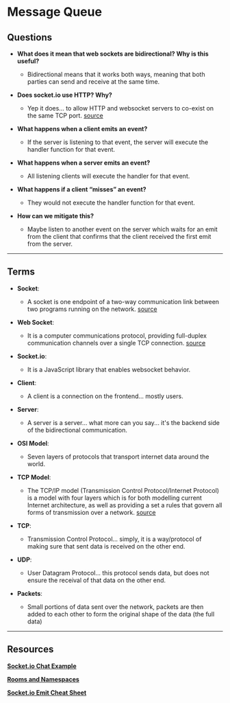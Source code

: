 # Message Queue

## Questions

- **What does it mean that web sockets are bidirectional? Why is this useful?**
  - Bidirectional means that it works both ways, meaning that both parties can send and receive at the same time.

- **Does socket.io use HTTP? Why?**
  - Yep it does... to allow HTTP and websocket servers to co-exist on the same TCP port. [source](https://stackoverflow.com/questions/37836130/socket-io-why-does-it-need-an-http-server#:~:text=The%20premise%20on%20which%20your,%2C%20which%20it%20isn't.&text=Even%20when%20websockets%20can%20be,%2Fsocket.io.js%20.)

- **What happens when a client emits an event?**
  - If the server is listening to that event, the server will execute the handler function for that event.

- **What happens when a server emits an event?**
  - All listening clients will execute the handler for that event.

- **What happens if a client “misses” an event?**
  - They would not execute the handler function for that event.

- **How can we mitigate this?**
  - Maybe listen to another event on the server which waits for an emit from the client that confirms that the client received the first emit from the server.


---

## Terms

- **Socket**: 
  - A socket is one endpoint of a two-way communication link between two programs running on the network. [source](https://docs.oracle.com/javase/tutorial/networking/sockets/definition.html#:~:text=A%20socket%20is%20one%20endpoint,destined%20to%20be%20sent%20to.&text=Every%20TCP%20connection%20can%20be%20uniquely%20identified%20by%20its%20two%20endpoints.)

- **Web Socket**: 
  - It is a computer communications protocol, providing full-duplex communication channels over a single TCP connection. [source](https://en.wikipedia.org/wiki/WebSocket)

- **Socket.io**: 
  - It is a JavaScript library that enables websocket behavior.

- **Client**:
  - A client is a connection on the frontend... mostly users.

- **Server**:
  - A server is a server... what more can you say... it's the backend side of the bidirectional communication.

- **OSI Model**:
  - Seven layers of protocols that transport internet data around the world. 

- **TCP Model**:
  - The TCP/IP model (Transmission Control Protocol/Internet Protocol) is a model with four layers which is for both modelling current Internet architecture, as well as providing a set a rules that govern all forms of transmission over a network. [source](https://simple.wikipedia.org/wiki/TCP/IP_model)

- **TCP**:
  - Transmission Control Protocol... simply, it is a way/protocol of making sure that sent data is received on the other end.

- **UDP**:
  - User Datagram Protocol... this protocol sends data, but does not ensure the receival of that data on the other end.

- **Packets**:
  - Small portions of data sent over the network, packets are then added to each other to form the original shape of the data (the full data)



---

## Resources

**[Socket.io Chat Example](https://socket.io/get-started/chat/)**

**[Rooms and Namespaces](https://socket.io/docs/v3/rooms/index.html)**

**[Socket.io Emit Cheat Sheet](https://socket.io/docs/v3/emit-cheatsheet/index.html)**

